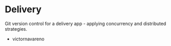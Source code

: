 # Delivery
Git version control for a delivery app - applying concurrency and distributed strategies.
 - victornavareno
